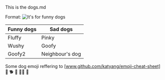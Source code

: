 This is the dogs.md

Format: ![It's for funny dogs](https://pixabay.com/photos/gorgeous-puppy-eyes-cute-dog-3004460/)


Funny dogs | Sad dogs 
---------- | --------
Fluffy     | Pinky
Wushy      | Goofy
Goofy2     | Neighbour's dog


Some dog emoji reffering to [www.github.com/katyang/emoji-cheat-sheet]
:dog:
:dog2:
:guide_dog:
:service_dog:
:poodle:



